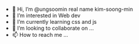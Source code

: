 - 👋 Hi, I’m @ungsoomin real name kim-soong-min
- 👀 I’m interested in Web dev
- 🌱 I’m currently learning css and js
- 💞️ I’m looking to collaborate on ...
- 📫 How to reach me ...

<!---
ungsoomin/ungsoomin is a ✨ special ✨ repository because its `README.md` (this file) appears on your GitHub profile.
You can click the Preview link to take a look at your changes.
--->
